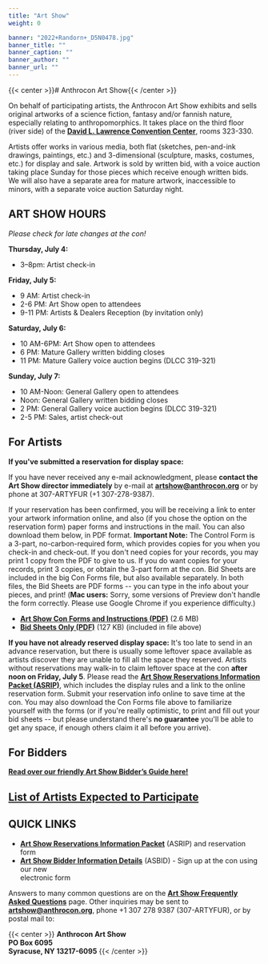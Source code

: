 ```yaml
---
title: "Art Show"
weight: 0

banner: "2022+Randorn+_D5N0478.jpg"
banner_title: ""
banner_caption: ""
banner_author: ""
banner_url: ""
---
```


{{< center >}}# Anthrocon Art Show{{< /center >}}

On behalf of participating artists, the Anthrocon Art Show exhibits and sells original artworks of a science fiction, fantasy and/or fannish nature, especially relating to anthropomorphics. It takes place on the third floor (river side) of the [**David L. Lawrence Convention Center**](http://www.pittsburghcc.com/), rooms 323-330.

Artists offer works in various media, both flat (sketches, pen-and-ink drawings, paintings, etc.) and 3-dimensional (sculpture, masks, costumes, etc.) for display and sale. Artwork is sold by written bid, with a voice auction taking place Sunday for those pieces which receive enough written bids. We will also have a separate area for mature artwork, inaccessible to minors, with a separate voice auction Saturday night.

## ART SHOW HOURS

*Please check for late changes at the con!*

**Thursday, July 4:**

- 3–8pm: Artist check-in

**Friday, July 5:**

- 9 AM: Artist check-in
- 2-6 PM: Art Show open to attendees
- 9-11 PM: Artists & Dealers Reception (by invitation only)

**Saturday, July 6:**

- 10 AM-6PM: Art Show open to attendees
- 6 PM: Mature Gallery written bidding closes
- 11 PM: Mature Gallery voice auction begins (DLCC 319-321)

**Sunday, July 7:**

- 10 AM-Noon: General Gallery open to attendees
- Noon: General Gallery written bidding closes
- 2 PM: General Gallery voice auction begins (DLCC 319-321)
- 2-5 PM: Sales, artist check-out

## For Artists

**If you've submitted a reservation for display space:**

If you have never received any e-mail acknowledgment, please **contact the Art Show director immediately** by e-mail at [**artshow@anthrocon.org**](mailto:artshow@anthrocon.org) or by phone at 307-ARTYFUR (+1 307-278-9387).

If your reservation has been confirmed, you will be receiving a link to enter your artwork information online, and also (if you chose the option on the reservation form) paper forms and instructions in the mail. You can also download them below, in PDF format. **Important Note:** The Control Form is a 3-part, no-carbon-required form, which provides copies for you when you check-in and check-out. If you don't need copies for your records, you may print 1 copy from the PDF to give to us. If you do want copies for your records, print 3 copies, or obtain the 3-part form at the con. Bid Sheets are included in the big Con Forms file, but also available separately. In both files, the Bid Sheets are PDF forms -- you can type in the info about your pieces, and print! (**Mac users:** Sorry, some versions of Preview don't handle the form correctly. Please use Google Chrome if you experience difficulty.)

- [**Art Show Con Forms and Instructions (PDF)**](https://drive.google.com/file/d/1q8mP4vvpIdSUlP6WFKNTs_B8ocYB9BNd/view)[](https://drive.google.com/file/d/14PrF2Pxs7t4rgfdIGTkKrhp4LHkif3Jo/view?usp=sharing) (2.6 MB)
- [**Bid Sheets Only (PDF)**](https://drive.google.com/file/d/1988w0lJF8Ryq_ZTu_cm0xGG0vSN6D4qe/view?usp=sharing) (127 KB) (included in file above)

**If you have not already reserved display space:** It's too late to send in an advance reservation, but there is usually some leftover space available as artists discover they are unable to fill all the space they reserved. Artists without reservations may walk-in to claim leftover space at the con **after noon on Friday, July 5**. Please read the [**Art Show Reservations Information Packet (ASRIP)**](https://www.anthrocon.org/artshow/artist-info/), which includes the display rules and a link to the online reservation form. Submit your reservation info online to save time at the con. You may also download the Con Forms file above to familiarize yourself with the forms (or if you're really optimistic, to print and fill out your bid sheets -- but please understand there's **no guarantee** you'll be able to get any space, if enough others claim it all before you arrive).

## For Bidders

[**Read over our friendly Art Show Bidder’s Guide here!**](https://docs.google.com/document/d/11vUcbLcwEg6OpIQA2g_EZF8od9fj7J_rpLqNpvaSuGE/edit)

## [**List of Artists Expected to Participate**](https://docs.google.com/document/d/17ij8Z3h_F5COqABR7tnG2XCfSvJTpabrOZLVy7G49nc/edit?usp=sharing)

## QUICK LINKS

- [**Art Show Reservations Information Packet**](https://www.anthrocon.org/artshow/artist-info/) (ASRIP) and reservation form
- [**Art Show Bidder Information Details**](https://drive.google.com/file/d/1ua-YZEUIqTm925778fgpWO_0RlVqs3i5/view?usp=sharing) (ASBID) - Sign up at the con using our new<br>electronic form

Answers to many common questions are on the [**Art Show Frequently Asked Questions**](https://www.anthrocon.org/faq/artshow) page. Other inquiries may be sent to [**artshow@anthrocon.org**](mailto:artshow@anthrocon.org), phone +1 307 278 9387 (307-ARTYFUR), or by postal mail to:

{{< center >}}
**Anthrocon Art Show**<br>
**PO Box 6095**<br>
**Syracuse, NY 13217-6095**
{{< /center >}}
